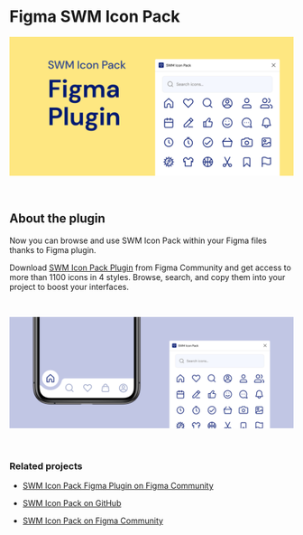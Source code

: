 # Figma SWM Icon Pack

![Cover art](/images/swm-figma-plugin-cover.jpg)    

&nbsp;
&nbsp;
&nbsp;


## About the plugin

Now you can browse and use SWM Icon Pack within your Figma files thanks to Figma plugin.

Download [SWM Icon Pack Plugin](https://www.figma.com/community/plugin/977277388711779807/SWM-Icon-Pack) from Figma Community and get access to more than 1100 icons in 4 styles. Browse, search, and copy them into your project to boost your interfaces.

&nbsp;
&nbsp;
&nbsp;


![Cover art](/images/swm-figma-plugin-01.jpg)


&nbsp;
&nbsp;
&nbsp;

### Related projects

* [SWM Icon Pack Figma Plugin on Figma Community](https://www.figma.com/community/plugin/977277388711779807/SWM-Icon-Pack)

* [SWM Icon Pack on GitHub](https://github.com/kvmxlv/react-swm-icon-pack)

* [SWM Icon Pack on Figma Community](https://www.figma.com/community/file/942053544758339202/SWM-Icon-Pack)

